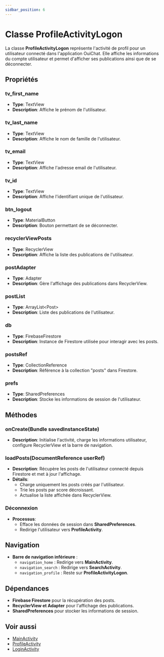 ```yaml
---
sidbar_position: 6
---
```


# Classe ProfileActivityLogon

La classe **ProfileActivityLogon** représente l'activité de profil pour un utilisateur connecté dans l'application OuiChat. Elle affiche les informations du compte utilisateur et permet d'afficher ses publications ainsi que de se déconnecter.

## Propriétés

### tv_first_name
- **Type**: TextView
- **Description**: Affiche le prénom de l'utilisateur.

### tv_last_name
- **Type**: TextView
- **Description**: Affiche le nom de famille de l'utilisateur.

### tv_email
- **Type**: TextView
- **Description**: Affiche l'adresse email de l'utilisateur.

### tv_id
- **Type**: TextView
- **Description**: Affiche l'identifiant unique de l'utilisateur.

### btn_logout
- **Type**: MaterialButton
- **Description**: Bouton permettant de se déconnecter.

### recyclerViewPosts
- **Type**: RecyclerView
- **Description**: Affiche la liste des publications de l'utilisateur.

### postAdapter
- **Type**: Adapter
- **Description**: Gère l'affichage des publications dans RecyclerView.

### postList
- **Type**: ArrayList\<Post>
- **Description**: Liste des publications de l'utilisateur.

### db
- **Type**: FirebaseFirestore
- **Description**: Instance de Firestore utilisée pour interagir avec les posts.

### postsRef
- **Type**: CollectionReference
- **Description**: Référence à la collection "posts" dans Firestore.

### prefs
- **Type**: SharedPreferences
- **Description**: Stocke les informations de session de l'utilisateur.

## Méthodes

### onCreate(Bundle savedInstanceState)
- **Description**: Initialise l'activité, charge les informations utilisateur, configure RecyclerView et la barre de navigation.

### loadPosts(DocumentReference userRef)
- **Description**: Récupère les posts de l'utilisateur connecté depuis Firestore et met à jour l'affichage.
- **Détails**:
    - Charge uniquement les posts créés par l'utilisateur.
    - Trie les posts par score décroissant.
    - Actualise la liste affichée dans RecyclerView.

### Déconnexion
- **Processus**:
    - Efface les données de session dans **SharedPreferences**.
    - Redirige l'utilisateur vers **ProfileActivity**.

## Navigation
- **Barre de navigation inférieure** :
    - `navigation_home` : Redirige vers **MainActivity**.
    - `navigation_search` : Redirige vers **SearchActivity**.
    - `navigation_profile` : Reste sur **ProfileActivityLogon**.

## Dépendances
- **Firebase Firestore** pour la récupération des posts.
- **RecyclerView et Adapter** pour l'affichage des publications.
- **SharedPreferences** pour stocker les informations de session.

## Voir aussi
- [MainActivity](MainActivity.java.md)
- [ProfileActivity](ProfileActivity.java.md)
- [LoginActivity](LoginActivity.java.md)

